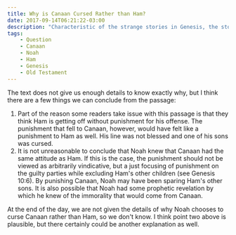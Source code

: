 ```yaml
---
title: Why is Canaan Cursed Rather than Ham?
date: 2017-09-14T06:21:22-03:00
description: "Characteristic of the strange stories in Genesis, the story of Shem, Ham (and Canaan), and Japheth in Genesis 9:18-27 is the subject of much debate. Of particular interest is this: Why does Noah curse Canaan (Ham's son) if Ham was the one who perpetrated the crime in question?"
tags:
    - Question
    - Canaan
    - Noah
    - Ham
    - Genesis
    - Old Testament
---
```


The text does not give us enough details to know exactly why, but I think there are a few things we can conclude from the passage:

1. Part of the reason some readers take issue with this passage is that they think Ham is getting off without punishment for his offense. The punishment that fell to Canaan, however, would have felt like a punishment to Ham as well. His line was not blessed and one of his sons was cursed.
2. It is not unreasonable to conclude that Noah knew that Canaan had the same attitude as Ham. If this is the case, the punishment should not be viewed as arbitrarily vindicative, but a just focusing of punishment on the guilty parties while excluding Ham's other children (see Genesis 10:6). By punishing Canaan, Noah may have been sparing Ham's other sons. It is also possible that Noah had some prophetic revelation by which he knew of the immorality that would come from Canaan.

At the end of the day, we are not given the details of why Noah chooses to curse Canaan rather than Ham, so we don't know. I think point two above is plausible, but there certainly could be another explanation as well.
